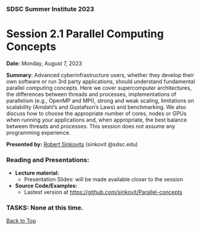 ### SDSC Summer Institute 2023
# Session 2.1 Parallel Computing Concepts

**Date:** Monday, August 7, 2023

**Summary**: Advanced cyberinfrastructure users, whether they develop their own software or run 3rd party applications, should understand fundamental parallel computing concepts. Here we cover supercomputer architectures, the differences between threads and processes, implementations of parallelism (e.g., OpenMP and MPI), strong and weak scaling, limitations on scalability (Amdahl’s and Gustafson’s Laws) and benchmarking. We also discuss how to choose the appropriate number of cores, nodes or GPUs when running your applications and, when appropriate, the best balance between threads and processes. This session does not assume any programming experience.

**Presented by:** [Robert Sinkovits](https://www.sdsc.edu/research/researcher_spotlight/sinkovits_robert.html) (sinkovit @sdsc.edu)

### Reading and Presentations:
* **Lecture material:**
   * Presentation Slides: will be made available closer to the session
* **Source Code/Examples:**
   * Lastest version at https://github.com/sinkovit/Parallel-concepts

### TASKS: None at this time.

[Back to Top](#top)
